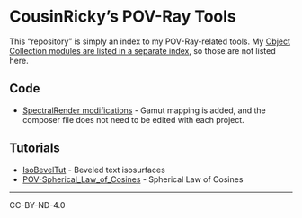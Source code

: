 # CousinRicky’s POV-Ray Tools

This “repository” is simply an index to my POV-Ray-related tools. My [Object Collection modules are listed in a separate index](https://github.com/CousinRicky/POV-Ray-Object-Collection), so those are not listed here.

## Code

- [SpectralRender modifications](https://github.com/CousinRicky/POV-SpectralRender-mods) - Gamut mapping is added, and the composer file does not need to be edited with each project.

## Tutorials

- [IsoBevelTut](https://github.com/CousinRicky/IsoBevelTut) - Beveled text isosurfaces
- [POV-Spherical_Law_of_Cosines](https://github.com/CousinRicky/POV-Spherical_Law_of_Cosines) - Spherical Law of Cosines

---

CC-BY-ND-4.0
